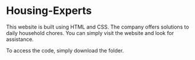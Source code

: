# Housing-Experts

This website is built using HTML and CSS.
The company offers solutions to daily household chores.
You can simply visit the website and look for assistance.

To access the code, simply download the folder.

